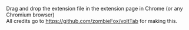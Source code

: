 Drag and drop the extension file in the extension page in Chrome (or any Chromium browser) <br>
All credits go to https://github.com/zombieFox/voltTab for making this.